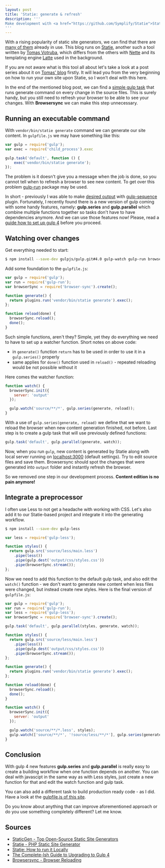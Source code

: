 ```yaml
---
layout: post
title: 'Statie: generate & refresh'
description: '''
Make development with <a href="https://github.com/Symplify/Statie">Statie</a> a bit more convenient with a little use of <a href="http://gulpjs.com/">gulp</a> and <a href="https://browsersync.io/">Browsersync</a>. Take a look at how to implement <a href="http://lesscss.org/">Less</a> preprocessor in the building workflow.
'''
---
```


With a rising popularity of static site generators, we can find that there are [many of them][1] already in use. This blog runs on [Statie][2], another such a tool written by [Tomas Votruba](https://www.tomasvotruba.cz/), which differs from the others with [Nette](https://nette.org/) and its templating engine [Latte](https://latte.nette.org/) used in the background.

If you are not aware what is this tool all about let's take a look at a post series about it on [Tomas' blog][3] firstly. It will lead you from the very beginning on how to run your own site upon Statie, so I won't deal with this here.

In the end of the mentioned blog post, we can find a [simple gulp task](https://www.tomasvotruba.cz/blog/2017/02/20/statie-how-to-run-it-locally/#minitip-use-gulp-work-for-you) that runs generate command on every change in the source files. This is surely handy, but you still need to refresh your browser to be able to see your changes. With **Browsersync** we can make this step unnecessary.

## Running an executable command
With `vendor/bin/statie generate` command we can generate our site content. In `gulpfile.js` we may have something like this:

``` javascript
var gulp = require('gulp');
var exec = require('child_process').exec

gulp.task('default', function () {
	exec('vendor/bin/statie generate');
});
```

The problem is it doesn't give you a message when the job is done, so you cannot tell when to refresh a browser to see new content. To get over this problem [gulp-run](https://github.com/MrBoolean/gulp-run) package may be used.

In short - previously I was able to make [desired output](https://github.com/crazko/romanvesely.com/blob/1b9a194de34461da23545ce966c3242477466976/gulpfile.js) with [gulp-sequence](https://www.npmjs.com/package/gulp-sequence) plugin. Fortunately, I recently found there is a new version of gulp coming with some handy features, namely: **gulp.series** and **gulp.parallel** which combine multiple functions together so tasks don't have to have dependencies anymore. And we can use those features now! Please, read a [guide how to set up gulp 4][4] before you proceed.

## Watching over changes

Get everything needed to start:

``` bash
$ npm install --save-dev gulpjs/gulp.git#4.0 gulp-watch gulp-run browser-sync
```

Add some foundation to the `gulpfile.js`:

``` javascript
var gulp = require('gulp');
var run = require('gulp-run');
var browserSync = require('browser-sync').create();

function generate() {
  return plugins.run('vendor/bin/statie generate').exec();
};

function reload(done) {
  browserSync.reload();
  done();
}
```

Such simple functions, aren't they? Simple, yet they do everything we need to have to set up a watcher function. Short notes on above code:

- in `generate()` function `return` has to be used in order to use it in a `gulp.series()` properly
- same applies for `done()` function used in `reload()` - repeated reloading would be not possible without it

Here comes the watcher function:

``` javascript
function watch() {
  browserSync.init({
    server: 'output'
  });

  gulp.watch('source/**/*', gulp.series(generate, reload));
}
```

With a use of `gulp.series(generate, reload)` we define that we want to reload the browser when new content generation finished, not before. Last step is to create a gulp task that will use previously defined functions:

``` javascript
gulp.task('default', gulp.parallel(generate, watch));
```

Now, when you run `gulp`, new content is generated by Statie along with local server running on [localhost:3000](http://localhost:3000) (default settings). Try to edit source files and save them. Browsersync should spot the changes that were generated into `output` folder and instantly refresh the browser.

So we removed one step in our development process. **Content edition is no pain anymore!**

## Integrate a preprocessor
I often use Less to not get a headache with working with CSS. Let's also add it to our Statie-based project and integrate it into the generating workflow.

``` bash
$ npm install --save-dev gulp-less
```

``` javascript
var less = require('gulp-less');

function styles() {
  return gulp.src('source/less/main.less')
    .pipe(less())
    .pipe(gulp.dest('output/css/styles.css'))
    .pipe(browserSync.stream());
};
```

Now we need to add this function to the default gulp task, and also edit the `watch()` function - we don't want to generate new content when less files were changed, but instead create new styles. Here is the final version of `gulpfile.js`:

``` javascript
var gulp = require('gulp');
var run = require('gulp-run');
var less = require('gulp-less');
var browserSync = require('browser-sync').create();

gulp.task('default', gulp.parallel(styles, generate, watch));

function styles() {
  return gulp.src('source/less/main.less')
    .pipe(less())
    .pipe(gulp.dest('output/css/styles.css'))
    .pipe(browserSync.stream());
};

function generate() {
  return plugins.run('vendor/bin/statie generate').exec();
};

function reload(done) {
  browserSync.reload();
  done();
}

function watch() {
  browserSync.init({
    server: 'output'
  });

  gulp.watch('source/**/*.less', styles);
  gulp.watch(['source/**/*', '!source/less/**/*'], gulp.series(generate, reload));
}
```

## Conclusion
With gulp 4 new features **gulp.series** and **gulp.parallel** is really easy to create a building workflow when one function depends on another. You can deal with javascipt in the same way as with Less styles, just create a new function for that and edit the watch function and gulp task.

You can also add a different task to build production ready code - as I did. Have a look at the [gulpfile.js of this site](https://github.com/crazko/romanvesely.com/blob/master/gulpfile.js).

Do you know about anything that can improve aforementioned approach or do you use something completely different? Let me know.

## Sources
- [StaticGen - Top Open-Source Static Site Generators][1]
- [Statie - PHP Static Site Generator][2]
- [Statie: How to run it Locally][3]
- [The Complete-Ish Guide to Upgrading to Gulp 4][4]
- [Browsersync - Browser Reloading](https://www.browsersync.io/docs/gulp#gulp-reload)

[1]: http://www.staticgen.com/
[2]: https://github.com/Symplify/Statie
[3]: https://www.tomasvotruba.cz/blog/2017/02/20/statie-how-to-run-it-locally/
[4]: https://www.joezimjs.com/javascript/complete-guide-upgrading-gulp-4/
